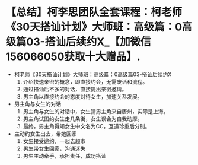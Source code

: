 # 【总结】柯李思团队全套课程：柯老师《30天搭讪计划》大师班：高级篇：0高级篇03-搭讪后续约X_【加微信156066050获取十大赠品】.

-   柯老师《30天搭讪计划》大师班：高级篇：0高级篇03-搭讪后续约X
    1.  介绍快速亲密的概念，即直接约会，无需废话和流程。
    2.  通过搭讪后不多的对话，直接提出亲密邀请。
    3.  男主角以直接约会的态度对待女生，加速关系发展。
-   男主角与女生的对话
    1.  男主角与女生的对话中，女生猜男主角来自唐州，实际是上海。
    2.  男主角试图约女生走几条街，女生误会为自我动摩。
    3.  最终，男主角得知女生中文名为CC，互道珍重后分别。
-   主动约女生出去，带她回家
    1.  女生接受邀约，一起去超市
    2.  男生带女生回家，沟通迷失
    3.  男生主动牵手，承担责任，成功搭讪